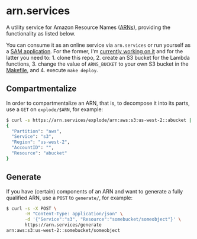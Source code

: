# arn.services

A utility service for Amazon Resource Names ([ARNs](https://docs.aws.amazon.com/general/latest/gr/aws-arns-and-namespaces.html)), providing the functionality 
as listed below.

You can consume it as an online service via `arn.services` or run yourself as a
[SAM application](https://aws.amazon.com/serverless/sam/). For the former, I'm
[currently working on it](https://github.com/mhausenblas/arn.services/issues/1) and for the latter you need to: 1. clone this repo, 2. create an S3 bucket for the Lambda functions, 3. change the value of `ARNS_BUCKET` to your own S3 bucket in the [Makefile](https://github.com/mhausenblas/arn.services/blob/master/Makefile), and 4. execute `make deploy`.

## Compartmentalize

In order to compartmentalize an ARN, that is, to decompose it into its parts, use a `GET` on `explode/$ARN`, for example:

```sh
$ curl -s https://arn.services/explode/arn:aws:s3:us-west-2::abucket | jq .
{
  "Partition": "aws",
  "Service": "s3",
  "Region": "us-west-2",
  "AccountID": "",
  "Resource": "abucket"
}
```

## Generate

If you have (certain) components of an ARN and want to generate a fully qualified ARN, use a `POST` to `generate/`, for example:

```sh
$ curl -s -X POST \
       -H "Content-Type: application/json" \
       -d '{"Service":"s3", "Resource":"somebucket/someobject"}' \
       https://arn.services/generate
arn:aws:s3:us-west-2::somebucket/someobject
```
